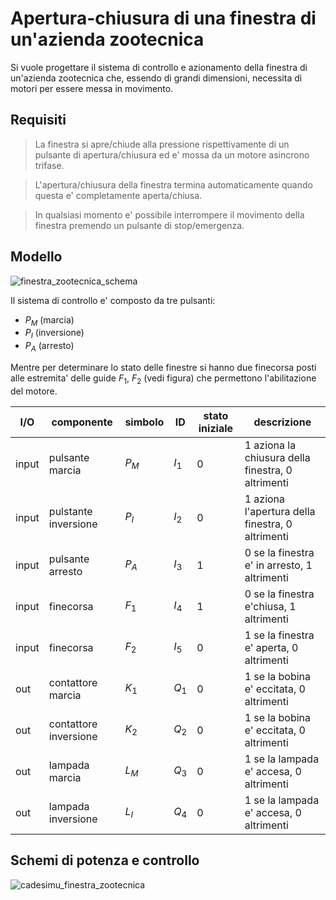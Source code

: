 # Apertura-chiusura di una finestra di un'azienda zootecnica  

Si vuole progettare il sistema di controllo e azionamento della finestra di un'azienda zootecnica che, essendo di grandi dimensioni, necessita di motori per essere messa in movimento.  

## Requisiti  

> La finestra si apre/chiude alla pressione rispettivamente di un pulsante di apertura/chiusura ed e' mossa da un motore asincrono trifase.

> L'apertura/chiusura della finestra termina automaticamente quando questa e' completamente aperta/chiusa.

> In qualsiasi momento e' possibile interrompere il movimento della finestra premendo un pulsante di stop/emergenza.

## Modello  

![finestra_zootecnica_schema](https://github.com/dennyb87/elettrotecnica-serale/assets/7195133/c5d05634-f811-4adf-ac28-c98c5d3edccd)  

Il sistema di controllo e' composto da tre pulsanti:
* $P_M$ (marcia)
* $P_I$ (inversione)
* $P_A$ (arresto)

Mentre per determinare lo stato delle finestre si hanno due finecorsa posti alle estremita' delle guide $F_1,\ F_2$ (vedi figura) che permettono l'abilitazione del motore.  

| I/O   | componente             | simbolo | ID    | stato iniziale | descrizione                                       |
| ----- | ---------------------- | ------- | ----- | -------------- | ------------------------------------------------- |
| input | pulsante marcia        | $P_M$   | $I_1$ | 0              | 1 aziona la chiusura della finestra, 0 altrimenti |
| input | pulstante inversione   | $P_I$   | $I_2$ | 0              | 1 aziona l'apertura della finestra, 0 altrimenti  |
| input | pulsante arresto       | $P_A$   | $I_3$ | 1              | 0 se la finestra e' in arresto, 1 altrimenti      |
| input | finecorsa              | $F_1$   | $I_4$ | 1              | 0 se la finestra e'chiusa, 1 altrimenti           |
| input | finecorsa              | $F_2$   | $I_5$ | 0              | 1 se la finestra e' aperta, 0 altrimenti          |
| out   | contattore marcia      | $K_1$   | $Q_1$ | 0              | 1 se la bobina e' eccitata, 0 altrimenti          |
| out   | contattore  inversione | $K_2$   | $Q_2$ | 0              | 1 se la bobina e' eccitata, 0 altrimenti          |
| out   | lampada marcia         | $L_M$   | $Q_3$ | 0              | 1 se la lampada e' accesa, 0 altrimenti           |
| out   | lampada inversione     | $L_I$   | $Q_4$ | 0              | 1 se la lampada e' accesa, 0 altrimenti           |


## Schemi di potenza e controllo  

![cadesimu_finestra_zootecnica](https://github.com/dennyb87/elettrotecnica-serale/assets/7195133/f177af67-00d0-4f7f-b555-25fbace686cc)  
